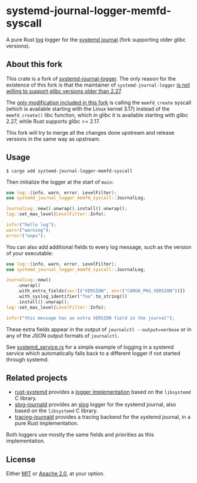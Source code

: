 # systemd-journal-logger-memfd-syscall

A pure Rust [log] logger for the [systemd journal][1] (fork supporting older glibc versions).

[log]: https://docs.rs/log
[1]: https://www.freedesktop.org/software/systemd/man/systemd-journald.service.html

## About this fork

This crate is a fork of
[systemd-journal-logger](https://github.com/swsnr/systemd-journal-logger.rs). The
only reason for the existence of this fork is that the maintainer of
`systemd-journal-logger`
[is not willing to support glibc versions older than 2.27](https://github.com/swsnr/systemd-journal-logger.rs/issues/22).

The
[only modification included in this fork](https://github.com/daniestevez/systemd-journal-logger.rs/commit/60700e9d911346f613137b63704811268f8807e1)
is calling the `memfd_create`
syscall (which is available starting with the Linux kernel 3.17) instead of the
`memfd_create()` libc function, which in glibc it is available starting with
glibc 2.27, while Rust supports glibc >= 2.17.

This fork will try to merge all the changes done upstream and release versions
in the same way as upstream.

## Usage

```console
$ cargo add systemd-journal-logger-memfd-syscall
```

Then initialize the logger at the start of `main`:

```rust
use log::{info, warn, error, LevelFilter};
use systemd_journal_logger_memfd_syscall::JournalLog;

JournalLog::new().unwrap().install().unwrap();
log::set_max_level(LevelFilter::Info);

info!("hello log");
warn!("warning");
error!("oops");
```

You can also add additional fields to every log message, such as the version of your executable:

```rust
use log::{info, warn, error, LevelFilter};
use systemd_journal_logger_memfd_syscall::JournalLog;

JournalLog::new()
    .unwrap()
    .with_extra_fields(vec![("VERSION", env!("CARGO_PKG_VERSION"))])
    .with_syslog_identifier("foo".to_string())
    .install().unwrap();
log::set_max_level(LevelFilter::Info);

info!("this message has an extra VERSION field in the journal");
```

These extra fields appear in the output of `journalctl --output=verbose` or in any of the JSON output formats of `journalctl`.

See [systemd_service.rs](./examples/systemd_service.rs) for a simple example of logging in a systemd service which automatically falls back to a different logger if not started through systemd.

## Related projects

- [rust-systemd](https://github.com/jmesmon/rust-systemd) provides a [logger implementation][1] based on the `libsystemd` C library.
- [slog-journald](https://github.com/slog-rs/journald) provides an [slog] logger for the systemd journal, also based on the `libsystemd` C library.
- [tracing-journald](https://github.com/tokio-rs/tracing/tree/master/tracing-journald) provides a tracing backend for the systemd journal, in a pure Rust implementation.

Both loggers use mostly the same fields and priorities as this implementation.

[1]: https://docs.rs/systemd/0.8.2/systemd/journal/struct.JournalLog.html
[slog]: https://github.com/slog-rs/slog

## License

Either [MIT](./LICENSE-MIT) or [Apache 2.0](./LICENSE-APACHE-2.0), at your option.
